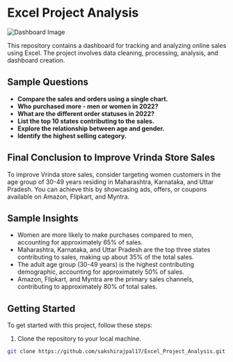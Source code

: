 # Excel Project Analysis

![Dashboard Image](https://github.com/sakshirajpal17/Excel_Project_Analysis/assets/89202930/c114f768-889e-4f5a-aff7-5ffdab8a94da)

This repository contains a dashboard for tracking and analyzing online sales using Excel. The project involves data cleaning, processing, analysis, and dashboard creation.

## Sample Questions

- **Compare the sales and orders using a single chart.**
- **Who purchased more - men or women in 2022?**
- **What are the different order statuses in 2022?**
- **List the top 10 states contributing to the sales.**
- **Explore the relationship between age and gender.**
- **Identify the highest selling category.**

## Final Conclusion to Improve Vrinda Store Sales

To improve Vrinda store sales, consider targeting women customers in the age group of 30-49 years residing in Maharashtra, Karnataka, and Uttar Pradesh. You can achieve this by showcasing ads, offers, or coupons available on Amazon, Flipkart, and Myntra.

## Sample Insights

- Women are more likely to make purchases compared to men, accounting for approximately 65% of sales.
- Maharashtra, Karnataka, and Uttar Pradesh are the top three states contributing to sales, making up about 35% of the total sales.
- The adult age group (30-49 years) is the highest contributing demographic, accounting for approximately 50% of sales.
- Amazon, Flipkart, and Myntra are the primary sales channels, contributing to approximately 80% of total sales.

## Getting Started

To get started with this project, follow these steps:

1. Clone the repository to your local machine.

```bash
git clone https://github.com/sakshirajpal17/Excel_Project_Analysis.git


